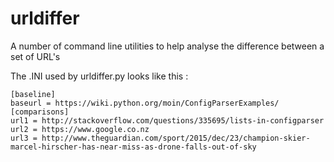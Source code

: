 # urldiffer
A number of command line utilities to help analyse the difference between a set of URL's

The .INI used by urldiffer.py looks like this :

    [baseline]
    baseurl = https://wiki.python.org/moin/ConfigParserExamples/
    [comparisons]
    url1 = http://stackoverflow.com/questions/335695/lists-in-configparser
    url2 = https://www.google.co.nz
    url3 = http://www.theguardian.com/sport/2015/dec/23/champion-skier-marcel-hirscher-has-near-miss-as-drone-falls-out-of-sky

